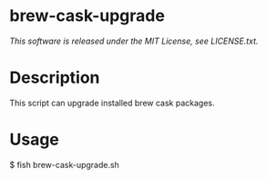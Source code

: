 brew-cask-upgrade
=============
_This software is released under the MIT License, see LICENSE.txt._

# Description  
This script can upgrade installed brew cask packages.

# Usage  
$ fish brew-cask-upgrade.sh
